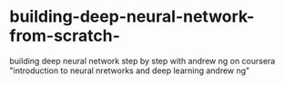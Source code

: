 # building-deep-neural-network-from-scratch-
building deep neural network step by step with andrew ng on coursera "introduction to neural nretworks and deep learning andrew ng" 
